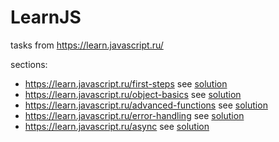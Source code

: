 # LearnJS
tasks from https://learn.javascript.ru/

sections:
- https://learn.javascript.ru/first-steps         see [solution](https://github.com/ChristinaGolovach/LearnJS/tree/master/section_first-steps)
- https://learn.javascript.ru/object-basics       see [solution](https://github.com/ChristinaGolovach/LearnJS/tree/master/section_object_basic)
- https://learn.javascript.ru/advanced-functions  see [solution](https://github.com/ChristinaGolovach/LearnJS/tree/master/section_advanced-functions)
- https://learn.javascript.ru/error-handling      see [solution](https://github.com/ChristinaGolovach/LearnJS/tree/master/section_error-handling/chapter_2)
- https://learn.javascript.ru/async               see [solution](https://github.com/ChristinaGolovach/LearnJS/tree/master/section_async)
